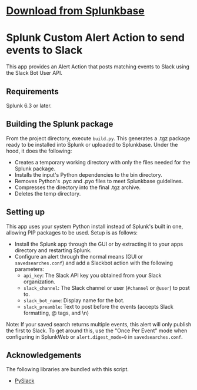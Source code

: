 # [Download from Splunkbase](https://splunkbase.splunk.com/app/3277)

# Splunk Custom Alert Action to send events to Slack
This app provides an Alert Action that posts matching events to Slack using the Slack Bot User API.

## Requirements
Splunk 6.3 or later.

## Building the Splunk package
From the project directory, execute `build.py`. This generates a .tgz package ready to be installed into Splunk or uploaded to Splunkbase. Under the hood, it does the following:

* Creates a temporary working directory with only the files needed for the Splunk package.
* Installs the input's Python dependencies to the bin directory.
* Removes Python's .pyc and .pyo files to meet Splunkbase guidelines.
* Compresses the directory into the final .tgz archive.
* Deletes the temp directory.

## Setting up
This app uses your system Python install instead of Splunk's built in one, allowing PIP packages to be used. Setup is as follows:

- Install the Splunk app through the GUI or by extracting it to your apps directory and restarting Splunk.
- Configure an alert through the normal means (GUI or `savedsearches.conf`) and add a Slackbot action with the following parameters:
    - `api_key`: The Slack API key you obtained from your Slack organization.
    - `slack_channel`: The Slack channel or user (`#channel` or `@user`) to post to.
    - `slack_bot_name`: Display name for the bot.
    - `slack_preamble`: Text to post before the events (accepts Slack formatting, @ tags, and \n)

Note: If your saved search returns multiple events, this alert will only publish the first to Slack. To get around this, use the "Once Per Event" mode when configuring in SplunkWeb or `alert.digest_mode=0` in `savedsearches.conf`. 

## Acknowledgements
The following libraries are bundled with this script.

- [PySlack](https://pypi.python.org/pypi/pyslack/)